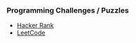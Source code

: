 
### Programming Challenges / Puzzles

- [Hacker Rank](https://www.hackerrank.com/)
- [LeetCode](https://leetcode.com/)
